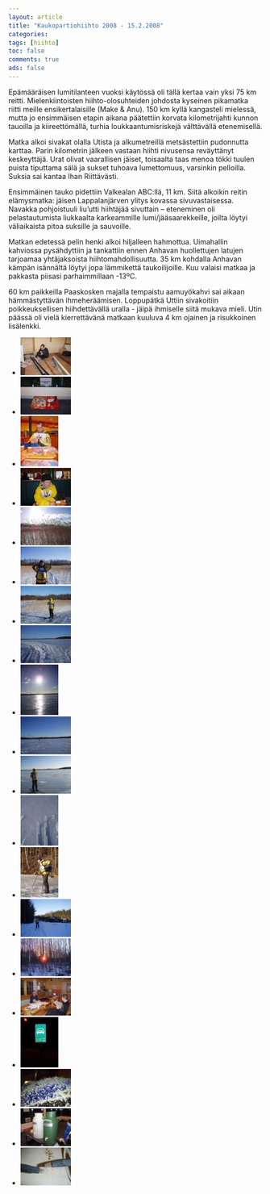 ```yaml
---
layout: article 
title: "Kaukopartiohiihto 2008 - 15.2.2008" 
categories: 
tags: [hiihto]
toc: false 
comments: true 
ads: false 
---
```


Epämääräisen lumitilanteen vuoksi käytössä oli tällä kertaa vain yksi 75
km reitti. Mielenkiintoisten hiihto-olosuhteiden johdosta kyseinen
pikamatka riitti meille ensikertalaisille (Make & Anu). 150 km kyllä
kangasteli mielessä, mutta jo ensimmäisen etapin aikana päätettiin
korvata kilometrijahti kunnon tauoilla ja kiireettömällä, turhia
loukkaantumisriskejä välttävällä etenemisellä.

Matka alkoi sivakat olalla Utista ja alkumetreillä metsästettiin
pudonnutta karttaa. Parin kilometrin jälkeen vastaan hiihti nivusensa
reväyttänyt keskeyttäjä. Urat olivat vaarallisen jäiset, toisaalta taas
menoa tökki tuulen puista tiputtama sälä ja sukset tuhoava lumettomuus,
varsinkin pelloilla. Suksia sai kantaa Ihan Riittävästi.

Ensimmäinen tauko pidettiin Valkealan ABC:llä, 11 km. Siitä alkoikin
reitin elämysmatka: jäisen Lappalanjärven ylitys kovassa
sivuvastaisessa. Navakka pohjoistuuli liu’utti hiihtäjää sivuttain –
eteneminen oli pelastautumista liukkaalta karkeammille
lumi/jääsaarekkeille, joilta löytyi väliaikaista pitoa suksille ja
sauvoille.

Matkan edetessä pelin henki alkoi hiljalleen hahmottua. Uimahallin
kahviossa pysähdyttiin ja tankattiin ennen Anhavan huollettujen latujen
tarjoamaa yhtäjaksoista hiihtomahdollisuutta. 35 km kohdalla Anhavan
kämpän isännältä löytyi jopa lämmikettä taukoilijoille. Kuu valaisi
matkaa ja pakkasta piisasi parhaimmillaan -13ºC.

60 km paikkeilla Paaskosken majalla tempaistu aamuyökahvi sai aikaan
hämmästyttävän ihmeheräämisen. Loppupätkä Uttiin sivakoitiin
poikkeuksellisen hiihdettävällä uralla - jäipä ihmiselle siitä mukava
mieli. Utin päässä oli vielä kierrettävänä matkaan kuuluva 4 km ojainen
ja risukkoinen lisälenkki.

<div class="th-grid image-gallery" markdown="1">

-   [![](/images/kaukopartiohiihto-2008/Thumbnails/KP01.jpg)](/images/kaukopartiohiihto-2008/KP01.jpg)
-   [![](/images/kaukopartiohiihto-2008/Thumbnails/KP02.jpg)](/images/kaukopartiohiihto-2008/KP02.jpg)
-   [![](/images/kaukopartiohiihto-2008/Thumbnails/KP03.jpg)](/images/kaukopartiohiihto-2008/KP03.jpg)
-   [![](/images/kaukopartiohiihto-2008/Thumbnails/KP04.jpg)](/images/kaukopartiohiihto-2008/KP04.jpg)
-   [![](/images/kaukopartiohiihto-2008/Thumbnails/KP05.jpg)](/images/kaukopartiohiihto-2008/KP05.jpg)
-   [![](/images/kaukopartiohiihto-2008/Thumbnails/KP06.jpg)](/images/kaukopartiohiihto-2008/KP06.jpg)
-   [![](/images/kaukopartiohiihto-2008/Thumbnails/KP07.jpg)](/images/kaukopartiohiihto-2008/KP07.jpg)
-   [![](/images/kaukopartiohiihto-2008/Thumbnails/KP08.jpg)](/images/kaukopartiohiihto-2008/KP08.jpg)
-   [![](/images/kaukopartiohiihto-2008/Thumbnails/KP09.jpg)](/images/kaukopartiohiihto-2008/KP09.jpg)
-   [![](/images/kaukopartiohiihto-2008/Thumbnails/KP10.jpg)](/images/kaukopartiohiihto-2008/KP10.jpg)
-   [![](/images/kaukopartiohiihto-2008/Thumbnails/KP11.jpg)](/images/kaukopartiohiihto-2008/KP11.jpg)
-   [![](/images/kaukopartiohiihto-2008/Thumbnails/KP12.jpg)](/images/kaukopartiohiihto-2008/KP12.jpg)
-   [![](/images/kaukopartiohiihto-2008/Thumbnails/KP13.jpg)](/images/kaukopartiohiihto-2008/KP13.jpg)
-   [![](/images/kaukopartiohiihto-2008/Thumbnails/KP14.jpg)](/images/kaukopartiohiihto-2008/KP14.jpg)
-   [![](/images/kaukopartiohiihto-2008/Thumbnails/KP15.jpg)](/images/kaukopartiohiihto-2008/KP15.jpg)
-   [![](/images/kaukopartiohiihto-2008/Thumbnails/KP16.jpg)](/images/kaukopartiohiihto-2008/KP16.jpg)
-   [![](/images/kaukopartiohiihto-2008/Thumbnails/KP17.jpg)](/images/kaukopartiohiihto-2008/KP17.jpg)
-   [![](/images/kaukopartiohiihto-2008/Thumbnails/KP18.jpg)](/images/kaukopartiohiihto-2008/KP18.jpg)
-   [![](/images/kaukopartiohiihto-2008/Thumbnails/KP19.jpg)](/images/kaukopartiohiihto-2008/KP19.jpg)
-   [![](/images/kaukopartiohiihto-2008/Thumbnails/KP20.jpg)](/images/kaukopartiohiihto-2008/KP20.jpg)

</div>
